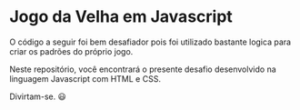 #	Jogo da Velha em Javascript

O código a seguir foi bem desafiador pois foi utilizado bastante logica para criar os padrões do próprio jogo.

Neste repositório, você encontrará o presente desafio desenvolvido na linguagem Javascript com HTML e CSS.



Divirtam-se. :smiley:

